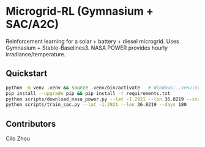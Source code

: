 # Microgrid-RL (Gymnasium + SAC/A2C)

Reinforcement learning for a solar + battery + diesel microgrid. Uses Gymnasium + Stable-Baselines3. NASA POWER provides hourly irradiance/temperature.

## Quickstart
```bash
python -m venv .venv && source .venv/bin/activate   # Windows: .venv\Scripts\activate
pip install --upgrade pip && pip install -r requirements.txt
python scripts/download_nasa_power.py --lat -1.2921 --lon 36.8219 --start 2024-01-01 --end 2024-12-31 --out data/raw/nairobi_2024.csv
python scripts/train_sac.py --lat -1.2921 --lon 36.8219 --days 180
```
## Contributors
Cilo Zhou
